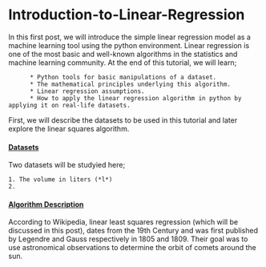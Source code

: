 # Introduction-to-Linear-Regression

In this first post, we will introduce the simple linear regression model as a machine learning tool using the python environment.
Linear regression is one of the most basic and well-known algorithms in the statistics and machine learning community. At the end of this tutorial, we will learn; 

          * Python tools for basic manipulations of a dataset.
          * The mathematical principles underlying this algorithm.
          * Linear regression assumptions.
          * How to apply the linear regression algorithm in python by applying it on real-life datasets.
First, we will describe the datasets to be used in this tutorial and later explore the linear squares algorithm. 

#### <ins>Datasets</ins> 
Two datasets will be studyied here;
```
1. The volume in liters (*l*)
2. 
```
#### <ins>Algorithm Description</ins>
According to Wikipedia, linear least squares regression (which will be discussed in this post), dates from the 19th Century and was first published by Legendre and Gauss respectively in 1805 and 1809. Their goal was to use astronomical observations to determine the orbit of comets around the sun.
